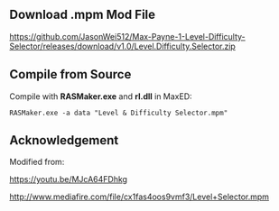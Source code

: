 ## Download .mpm Mod File

https://github.com/JasonWei512/Max-Payne-1-Level-Difficulty-Selector/releases/download/v1.0/Level.Difficulty.Selector.zip


## Compile from Source

Compile with **RASMaker.exe** and **rl.dll** in MaxED:
```
RASMaker.exe -a data "Level & Difficulty Selector.mpm"
```


## Acknowledgement 

Modified from: 

https://youtu.be/MJcA64FDhkg

http://www.mediafire.com/file/cx1fas4oos9vmf3/Level+Selector.mpm
